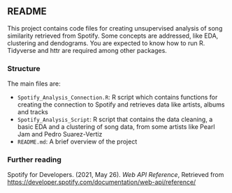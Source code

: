 ## README

This project contains code files for creating unsupervised analysis of song similarity retrieved from Spotify. Some concepts are addressed, like EDA, clustering and dendograms. You are expected to know how to run R. Tidyverse and httr are required among other packages.

### Structure

The main files are:
- `Spotify_Analysis_Connection.R`: R script which contains functions for creating the connection to Spotify and retrieves data like artists, albums and tracks
- `Spotify_Analysis_Script`: R script that contains the data cleaning, a basic EDA and a clustering of song data, from some artists like Pearl Jam and Pedro Suarez-Vertiz
- `README.md`: A brief overview of the project

### Further reading

Spotify for Developers. (2021, May 26). *Web API Reference*, Retrieved from https://developer.spotify.com/documentation/web-api/reference/  